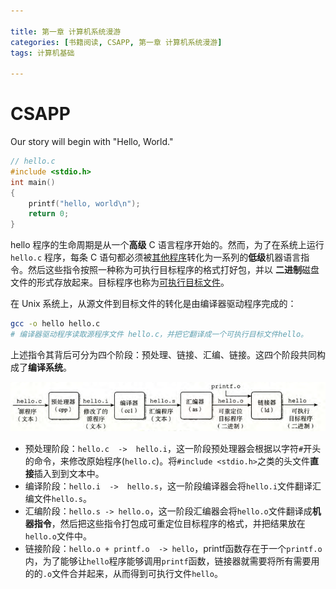 ```yaml
---

title: 第一章 计算机系统漫游
categories: [书籍阅读, CSAPP, 第一章 计算机系统漫游]
tags: 计算机基础

---
```


# CSAPP

Our story will begin with "Hello, World."

```c
// hello.c
#include <stdio.h>
int main() 
{
    printf("hello, world\n");
    return 0;
}
```

hello 程序的生命周期是从一个**高级** C 语言程序开始的。然而，为了在系统上运行 `hello.c` 程序，每条 C 语句都必须被<u>其他程序</u>转化为一系列的**低级**机器语言指令。然后这些指令按照一种称为可执行目标程序的格式打好包，并以 **二进制**磁盘文件的形式存放起来。目标程序也称为<u>可执行目标文件</u>。

在 Unix 系统上，从源文件到目标文件的转化是由编译器驱动程序完成的：

```bash
gcc -o hello hello.c
# 编译器驱动程序读取源程序文件 hello.c，并把它翻译成一个可执行目标文件hello。
```

上述指令其背后可分为四个阶段：预处理、链接、汇编、链接。这四个阶段共同构成了**编译系统**。

![image-20240904225313992](./../img/image-20240904225313992.png)

- 预处理阶段：`hello.c  ->  hello.i`，这一阶段预处理器会根据以字符`#`开头的命令，来修改原始程序(`hello.c`)。将`#include <stdio.h>`之类的头文件**直接**插入到到文本中。
- 编译阶段：`hello.i  ->  hello.s`，这一阶段编译器会将`hello.i`文件翻译汇编文件`hello.s`。
- 汇编阶段：`hello.s -> hello.o`，这一阶段汇编器会将`hello.o`文件翻译成**机器指令**，然后把这些指令打包成可重定位目标程序的格式，并把结果放在`hello.o`文件中。
- 链接阶段：`hello.o + printf.o  -> hello`，printf函数存在于一个`printf.o`内，为了能够让`hello`程序能够调用`printf`函数，链接器就需要将所有需要用的的`.o`文件合并起来，从而得到可执行文件`hello`。
